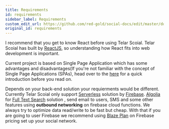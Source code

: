 ```yaml
---
title: Requirements
id: requirements
sidebar_label: Requirements
custom_edit_url: https://github.com/red-gold/social-docs/edit/master/docs/reference/actions.md
original_id: requirements
---
```


I recommend that you get to know React before using Telar Scoial. Telar Scoial has built by [ReactJS](https://reactjs.org/), so understanding how React fits into web development is important.

Current project is based on Single Page Application which has some advantages and disadvantages(If you're not familiar with the concept of Single Page Applications (SPAs), head over to the [here](https://www.codeschool.com/beginners-guide-to-web-development/single-page-applications) for a quick introduction before you read on.

Depends on your back-end solution your requierments would be different. 
Currently Telar Scoial only support [Serverless](https://martinfowler.com/articles/serverless.html) solution by [Firebase](https://firebase.google.com/). [Algolia](https://www.algolia.com/) for [Full Text Search](https://en.wikipedia.org/wiki/Full-text_search) solution , send email to users, SMS and some other features using **outbound networking** on firebase cloud functions.
We always try to optimize data read/write to be fast but cheap. With that if you are going to user Firebase we recommend using [Blaze Plan](https://firebase.google.com/pricing/#blaze-calculator) on Firebase pricing set up your social network.